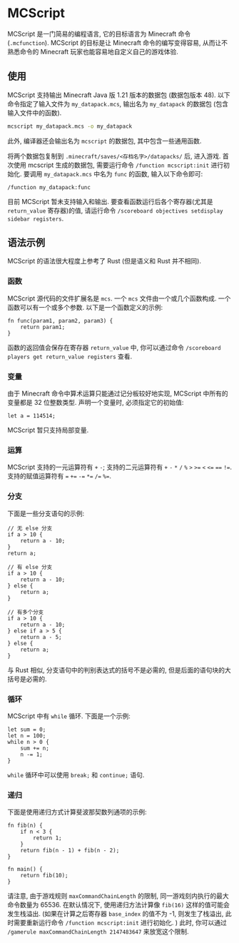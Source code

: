 # MCScript

MCScript 是一门简易的编程语言, 它的目标语言为 Minecraft 命令 (`.mcfunction`). MCScript 的目标是让 Minecraft 命令的编写变得容易, 从而让不熟悉命令的 Minecraft 玩家也能容易地自定义自己的游戏体验. 

## 使用
MCScript 支持输出 Minecraft Java 版 1.21 版本的数据包 (数据包版本 48). 以下命令指定了输入文件为 `my_datapack.mcs`, 输出名为 `my_datapack` 的数据包 (包含输入文件中的函数). 

```sh
mcscript my_datapack.mcs -o my_datapack
```

此外, 编译器还会输出名为 `mcscript` 的数据包, 其中包含一些通用函数. 

将两个数据包复制到 `.minecraft/saves/<存档名字>/datapacks/` 后, 进入游戏. 首次使用 mcscript 生成的数据包, 需要运行命令 `/function mcscript:init` 进行初始化. 要调用 `my_datapack.mcs` 中名为 `func` 的函数, 输入以下命令即可: 

```
/function my_datapack:func
```

目前 MCScript 暂未支持输入和输出. 要查看函数运行后各个寄存器(尤其是 `return_value` 寄存器)的值, 请运行命令 `/scoreboard objectives setdisplay sidebar registers`.

## 语法示例

MCScript 的语法很大程度上参考了 Rust (但是语义和 Rust 并不相同). 

### 函数

MCScript 源代码的文件扩展名是 `mcs`. 一个 `mcs` 文件由一个或几个函数构成. 一个函数可以有一个或多个参数. 以下是一个函数定义的示例: 

```
fn func(param1, param2, param3) {
    return param1;
}
```

函数的返回值会保存在寄存器 `return_value` 中, 你可以通过命令 `/scoreboard players get return_value registers` 查看. 

### 变量

由于 Minecraft 命令中算术运算只能通过记分板较好地实现, MCScript 中所有的变量都是 32 位整数类型. 声明一个变量时, 必须指定它的初始值: 

```
let a = 114514;
```

MCScript 暂只支持局部变量. 

### 运算

MCScript 支持的一元运算符有 `+` `-`; 支持的二元运算符有 `+` `-` `*` `/` `%` `>` `>=` `<` `<=` `==` `!=`. 支持的赋值运算符有 `=` `+=` `-=` `*=` `/=` `%=`. 

### 分支

下面是一些分支语句的示例: 

```
// 无 else 分支
if a > 10 {
    return a - 10;
}
return a;
```

``` 
// 有 else 分支
if a > 10 {
    return a - 10;
} else {
    return a;
}
```

```
// 有多个分支
if a > 10 {
    return a - 10;
} else if a > 5 {
    return a - 5;
} else {
    return a;
}
```

与 Rust 相似, 分支语句中的判别表达式的括号不是必需的, 但是后面的语句块的大括号是必需的. 

### 循环

MCScript 中有 `while` 循环. 下面是一个示例: 

```
let sum = 0;
let n = 100;
while n > 0 {
    sum += n;
    n -= 1;
}
```

`while` 循环中可以使用 `break;` 和 `continue;` 语句. 

### 递归

下面是使用递归方式计算斐波那契数列通项的示例: 

```
fn fib(n) {
    if n < 3 {
        return 1;
    }
    return fib(n - 1) + fib(n - 2);
}

fn main() {
    return fib(10);
}
```

请注意, 由于游戏规则 `maxCommandChainLength` 的限制, 同一游戏刻内执行的最大命令数量为 65536. 在默认情况下, 使用递归方法计算像 `fib(16)` 这样的值可能会发生栈溢出. (如果在计算之后寄存器 `base_index` 的值不为 -1, 则发生了栈溢出, 此时需要重新运行命令 `/function mcscript:init` 进行初始化. ) 此时, 你可以通过 `/gamerule maxCommandChainLength 2147483647` 来放宽这个限制. 

